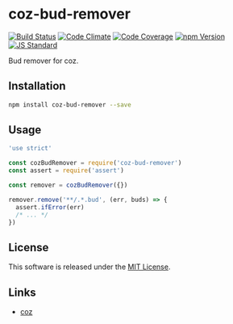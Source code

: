 coz-bud-remover
==========

<!---
This file is generated by ape-tmpl. Do not update manually.
--->

<!-- Badge Start -->
<a name="badges"></a>

[![Build Status][bd_travis_shield_url]][bd_travis_url]
[![Code Climate][bd_codeclimate_shield_url]][bd_codeclimate_url]
[![Code Coverage][bd_codeclimate_coverage_shield_url]][bd_codeclimate_url]
[![npm Version][bd_npm_shield_url]][bd_npm_url]
[![JS Standard][bd_standard_shield_url]][bd_standard_url]

[bd_repo_url]: https://github.com/coz-repo/coz-bud-remover
[bd_travis_url]: http://travis-ci.org/coz-repo/coz-bud-remover
[bd_travis_shield_url]: http://img.shields.io/travis/coz-repo/coz-bud-remover.svg?style=flat
[bd_travis_com_url]: http://travis-ci.com/coz-repo/coz-bud-remover
[bd_travis_com_shield_url]: https://api.travis-ci.com/coz-repo/coz-bud-remover.svg?token=
[bd_license_url]: https://github.com/coz-repo/coz-bud-remover/blob/master/LICENSE
[bd_codeclimate_url]: http://codeclimate.com/github/coz-repo/coz-bud-remover
[bd_codeclimate_shield_url]: http://img.shields.io/codeclimate/github/coz-repo/coz-bud-remover.svg?style=flat
[bd_codeclimate_coverage_shield_url]: http://img.shields.io/codeclimate/coverage/github/coz-repo/coz-bud-remover.svg?style=flat
[bd_gemnasium_url]: https://gemnasium.com/coz-repo/coz-bud-remover
[bd_gemnasium_shield_url]: https://gemnasium.com/coz-repo/coz-bud-remover.svg
[bd_npm_url]: http://www.npmjs.org/package/coz-bud-remover
[bd_npm_shield_url]: http://img.shields.io/npm/v/coz-bud-remover.svg?style=flat
[bd_standard_url]: http://standardjs.com/
[bd_standard_shield_url]: https://img.shields.io/badge/code%20style-standard-brightgreen.svg

<!-- Badge End -->


<!-- Description Start -->
<a name="description"></a>

Bud remover for coz.

<!-- Description End -->




<!-- Sections Start -->
<a name="sections"></a>

<!-- Section from "doc/guides/01.Installation.md.hbs" Start -->

<a name="section-doc-guides-01-installation-md"></a>
Installation
-----

```bash
npm install coz-bud-remover --save
```


<!-- Section from "doc/guides/01.Installation.md.hbs" End -->

<!-- Section from "doc/guides/02.Usage.md.hbs" Start -->

<a name="section-doc-guides-02-usage-md"></a>
Usage
----

```javascript
'use strict'

const cozBudRemover = require('coz-bud-remover')
const assert = require('assert')

const remover = cozBudRemover({})

remover.remove('**/.*.bud', (err, buds) => {
  assert.ifError(err)
  /* ... */
})

```

<!-- Section from "doc/guides/02.Usage.md.hbs" End -->


<!-- Sections Start -->


<!-- LICENSE Start -->
<a name="license"></a>

License
-------
This software is released under the [MIT License](https://github.com/coz-repo/coz-bud-remover/blob/master/LICENSE).

<!-- LICENSE End -->


<!-- Links Start -->
<a name="links"></a>

Links
------

+ [coz][coz_url]

[coz_url]: https://github.com/coz-repo/coz

<!-- Links End -->
